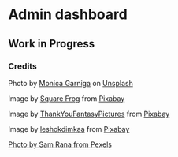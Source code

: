# Admin dashboard

## Work in Progress
### Credits

Photo by <a href="https://unsplash.com/@dolis_ly?utm_source=unsplash&utm_medium=referral&utm_content=creditCopyText">Monica Garniga</a> on <a href="https://unsplash.com/wallpapers/art/cartoon?utm_source=unsplash&utm_medium=referral&utm_content=creditCopyText">Unsplash</a>

Image by <a href="https://pixabay.com/users/squarefrog-9690118/?utm_source=link-attribution&amp;utm_medium=referral&amp;utm_campaign=image&amp;utm_content=6639547">Square Frog</a> from <a href="https://pixabay.com//?utm_source=link-attribution&amp;utm_medium=referral&amp;utm_campaign=image&amp;utm_content=6639547">Pixabay</a>

Image by <a href="https://pixabay.com/users/thankyoufantasypictures-25472871/?utm_source=link-attribution&amp;utm_medium=referral&amp;utm_campaign=image&amp;utm_content=7755207">ThankYouFantasyPictures</a> from <a href="https://pixabay.com//?utm_source=link-attribution&amp;utm_medium=referral&amp;utm_campaign=image&amp;utm_content=7755207">Pixabay</a>

Image by <a href="https://pixabay.com/users/leshokdimkaa-22133220/?utm_source=link-attribution&amp;utm_medium=referral&amp;utm_campaign=image&amp;utm_content=6345511">leshokdimkaa</a> from <a href="https://pixabay.com//?utm_source=link-attribution&amp;utm_medium=referral&amp;utm_campaign=image&amp;utm_content=6345511">Pixabay</a>

<a href="https://www.pexels.com/photo/silhouette-of-man-800005/">
Photo by Sam Rana from Pexels</a>